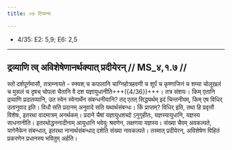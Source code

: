 ```yaml
---
title: ०७ टिप्पन्यः

---
```

- 4/35: E2: 5,9; E6: 2,5

____________________________________________


## द्रव्याणि त्व् अविशेषेणानर्थक्यात् प्रदीयेरन् // MS_४,१.७ //

स्तो दर्शपूर्णमासौ, तत्राम्नायते - स्फ्यश् च कपालानि चाग्निहोत्रहवणी च शूर्पं च कृष्णाजिनं च शम्या चोलूखलं च मुसलं च दृषच् चोपला चैतानि वै दश यज्ञायुधानीति+++({4/36})+++। तत्र संशयः। किम् एतानि द्रव्याणि प्रदातव्यानि, उत स्वेन स्वेनार्थेन संबन्धनीयानि? तद् एतत् सिद्ध्यर्थम् इदं चिन्तनीयम्, किम् एष विधिर् उतानुवाद इति। विधौ सति प्रदानम् अनुवादे सति यथार्थसंबन्धः। किं प्राप्तम्? विधिर् इति, तथा हि प्रवृत्तौ विशेषः, इतरथा वादमात्रम् अनर्थकम्। प्रदाने चैषां यज्ञायुधशब्दो ऽनुगृहीतः, यज्ञस्यायुधानि, यज्ञस्य साधनानीति। इतरथोद्धननादीनाम् आयुधानि भवेयुः श्रवणेन, लक्षणया यज्ञस्य। संख्या चैवम् अवकल्पते, यागेनैकेन संबन्धात्, इतरथा नानार्थसंबन्धाद् दशेति संख्या नावकल्पते। तस्मात् प्रदीयेरन्, अविशेषेण विहितं प्रकरणेन प्रधानस्य भवितुम् अर्हति।
